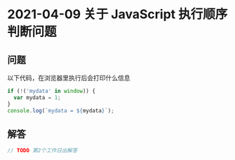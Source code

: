 # 2021-04-09 关于 JavaScript 执行顺序判断问题

## 问题

以下代码，在浏览器里执行后会打印什么信息

```js
if (!('mydata' in window)) {
  var mydata = 1;
}
console.log(`mydata = ${mydata}`);
```


## 解答


```js
// TODO 第2个工作日出解答
```